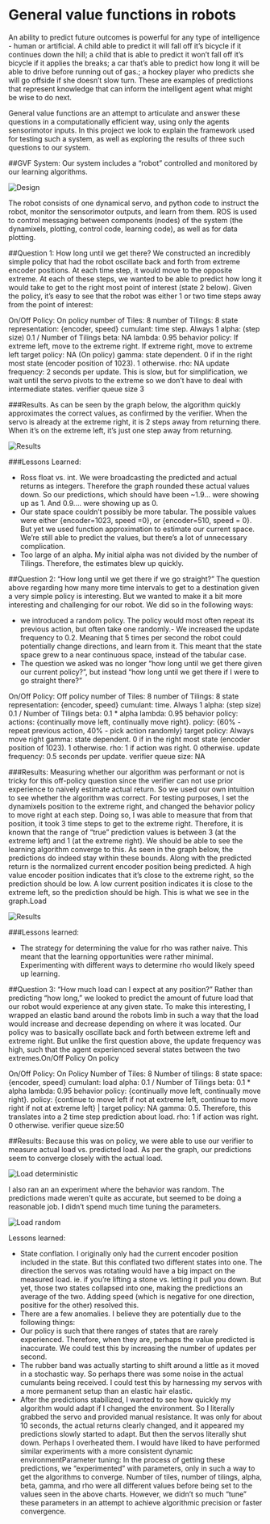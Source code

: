 # General value functions in robots
An ability to predict future outcomes is powerful for any type of intelligence - human or artificial. A child able to predict it will fall off it’s bicycle if it continues down the hill; a child that is able to predict it won’t fall off it’s bicycle if it applies the breaks; a car that’s able to predict how long it will be able to drive before running out of gas.; a hockey player who predicts she will go offside if she doesn’t slow turn. These are examples of predictions that represent knowledge that can inform the intelligent agent what might be wise to do next.

General value functions are an attempt to articulate and answer these questions in a computationally efficient way, using only the agents sensorimotor inputs. In this project we look to explain the framework used for testing such a system, as well as exploring the results of three such questions to our system.

##GVF System:
Our system includes a “robot” controlled and monitored by our learning algorithms.

![Design](Images/Design.png)

The robot consists of one dynamical servo, and python code to instruct the robot, monitor the sensorimotor outputs, and learn from them. ROS is used to control messaging between components (nodes) of the system (the dynamixels, plotting, control code, learning code), as well as for data plotting.

##Question 1: How long until we get there?
We constructed an incredibly simple policy that had the robot oscillate back and forth from extreme encoder positions. At each time step, it would move to the opposite extreme. At each of these steps, we wanted to be able to predict how long it would take to get to the right most point of interest (state 2 below). Given the policy, it’s easy to see that the robot was either 1 or two time steps away from the point of interest:

On/Off Policy: On policy
number of Tiles: 8
number of Tilings: 8
state representation: {encoder, speed}
cumulant: time step. Always 1
alpha: (step size) 0.1 / Number of Tilings
beta: NA
lambda: 0.95
behavior policy: If extreme left, move to the extreme right. If extreme right, move to extreme left
target policy: NA (On policy)
gamma: state dependent. 0 if in the right most state (encoder position of 1023). 1 otherwise.
rho: NA
update frequency: 2 seconds per update. This is slow, but for simplification, we wait until the servo pivots to the extreme so we don’t have to deal with intermediate states. verifier queue size 3

###Results.
As can be seen by the graph below, the algorithm quickly approximates the correct values, as confirmed by the verifier. When the servo is already at the extreme right, it is 2 steps away from returning there. When it’s on the extreme left, it’s just one step away from returning.

![Results](Graphs/StepsToEndOnPolicy/PostHocGraph.png)

###Lessons Learned:
- Ross float vs. int. We were broadcasting the predicted and actual returns as integers. Therefore the graph rounded these actual values down. So our predictions, which should have been ~1.9... were showing up as 1. And 0.9.... were showing up as 0.
- Our state space couldn’t possibly be more tabular. The possible values were either {encoder=1023, speed =0}, or {encoder=510, speed = 0}. But yet we used function approximation to estimate our current space. We’re still able to predict the values, but there’s a lot of unnecessary complication.
- Too large of an alpha. My initial alpha was not divided by the number of Tilings. Therefore, the estimates blew up quickly.

##Question 2: “How long until we get there if we go straight?”
The question above regarding how many more time intervals to get to a destination given a very simple policy is interesting. But we wanted to make it a bit more interesting and challenging for our robot. We did so in the following ways:
- we introduced a random policy. The policy would most often repeat its previous action, but often take one randomly.- We increased the update frequency to 0.2. Meaning that 5 times per second the robot could potentially change directions, and learn from it. This meant that the state space grew to a near continuous space, instead of the tabular case.
- The question we asked was no longer “how long until we get there given our current policy?”, but instead “how long until we get there if I were to go straight there?”

On/Off Policy: Off policy
number of Tiles: 8
number of Tilings: 8
state representation: {encoder, speed}
cumulant: time. Always 1
alpha: (step size) 0.1 / Number of Tilings
beta: 0.1 * alpha
lambda: 0.95
behavior policy: actions: {continually move left, continually move right}. policy: {60% - repeat previous action, 40% - pick action randomly}
target policy: Always move right
gamma: state dependent. 0 if in the right most state (encoder position of 1023). 1 otherwise.
rho: 1 if action was right. 0 otherwise.
update frequency: 0.5 seconds per update.
verifier queue size: NA

###Results:
Measuring whether our algorithm was performant or not is tricky for this off-policy question since the verifier can not use prior experience to naively estimate actual return. So we used our own intuition to see whether the algorithm was correct. For testing purposes, I set the dynamixels position to the extreme right, and changed the behavior policy to move right at each step. Doing so, I was able to measure that from that position, it took 3 time steps to get to the extreme right. Therefore, it is known that the range of “true” prediction values is between 3 (at the extreme left) and 1 (at the extreme right). We should be able to see the learning algorithm converge to this. As seen in the graph below, the predictions do indeed stay within these bounds. Along with the predicted return is the normalized current encoder position being predicted. A high value encoder position indicates that it’s close to the extreme right, so the prediction should be low. A low current position indicates it is close to the extreme left, so the prediction should be high. This is what we see in the graph.Load

![Results](Graphs/StepsToEndOffPolicy/BetterImagepng.png)

###Lessons learned:
- The strategy for determining the value for rho was rather naive. This meant that the learning opportunities were rather minimal. Experimenting with different ways to determine rho would likely speed up learning.

##Question 3: “How much load can I expect at any position?”
Rather than predicting “how long,” we looked to predict the amount of future load that our robot would experience at any given state. To make this interesting, I wrapped an elastic band around the robots limb in such a way that the load would increase and decrease depending on where it was located. Our policy was to basically oscillate back and forth between extreme left and extreme right. But unlike the first question above, the update frequency was high, such that the agent experienced several states between the two extremes.On/Off Policy On policy

On/Off Policy: On Policy
Number of Tiles: 8
Number of tilings: 8
state space: {encoder, speed}
cumulant: load
alpha: 0.1 / Number of Tilings
beta:  0.1 * alpha
lambda:  0.95
behavior policy: {continually move left, continually move right}. policy: {continue to move left if not at extreme left, continue to move right if not at extreme left}  |
target policy: NA
gamma: 0.5. Therefore, this translates into a 2 time step prediction about load.
rho: 1 if action was right. 0 otherwise.
verifier queue size:50

##Results:
Because this was on policy, we were able to use our verifier to measure actual load vs.
predicted load. As per the graph, our predictions seem to converge closely with the actual load.

![Load deterministic](Graphs/PredictedLoad/LoadDeterministicPolicy.png)

I also ran an an experiment where the behavior was random. The predictions made weren't quite as accurate, but seemed to be doing a reasonable job. I didn’t spend much time tuning the parameters.

![Load random](Graphs/PredictedLoad/LoadRandomPolicy.png)

Lessons learned:
- State conflation. I originally only had the current encoder position included in the state. But this conflated two different states into one. The direction the servos was rotating would have a big impact on the measured load. ie. if you’re lifting a stone vs. letting it pull you down. But yet, those two states collapsed into one, making the predictions an average of the two. Adding speed (which is negative for one direction, positive for the other) resolved this.
- There are a few anomalies. I believe they are potentially due to the following things:
- Our policy is such that there ranges of states that are rarely experienced. Therefore, when they are, perhaps the value predicted is inaccurate. We could test this by increasing the number of updates per second.
- The rubber band was actually starting to shift around a little as it moved in a stochastic way. So perhaps there was some noise in the actual cumulants being received. I could test this by harnessing my servos with a more permanent setup than an elastic hair elastic.
- After the predictions stabilized, I wanted to see how quickly my algorithm would adapt if I changed the environment. So I literally grabbed the servo and provided manual resistance. It was only for about 10 seconds, the actual returns clearly changed, and it appeared my predictions slowly started to adapt. But then the servos literally shut down. Perhaps I overheated them. I would have liked to have performed similar experiments with a more consistent dynamic environmentParameter tuning: In the process of getting these predictions, we “experimented” with parameters, only in such a way to get the algorithms to converge. Number of tiles, number of tilings, alpha, beta, gamma, and rho were all different values before being set to the values seen in the above charts. However, we didn’t so much “tune” these parameters in an attempt to achieve algorithmic precision or faster convergence.
